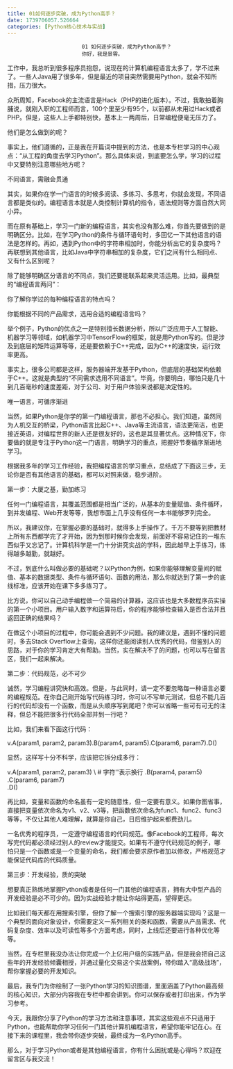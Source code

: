 ```yaml
---
title: 01如何逐步突破，成为Python高手？
date: 1739706057.526664
categories: [Python核心技术与实战]
---
```

                            01 如何逐步突破，成为Python高手？
                            你好，我是景霄。

工作中，我总听到很多程序员抱怨，说现在的计算机编程语言太多了，学不过来了。一些人Java用了很多年，但是最近的项目突然需要用Python，就会不知所措，压力很大。

众所周知，Facebook的主流语言是Hack（PHP的进化版本）。不过，我敢拍着胸脯说，就刚入职的工程师而言，100个里至少有95个，以前都从未用过Hack或者PHP。但是，这些人上手都特别快，基本上一两周后，日常编程便毫无压力了。

他们是怎么做到的呢？

事实上，他们遵循的，正是我在开篇词中提到的方法，也是本专栏学习的中心观点：“从工程的角度去学习Python”。那么具体来说，到底要怎么学，学习的过程中又要特别注意哪些地方呢？

不同语言，需融会贯通

其实，如果你在学一门语言的时候多阅读、多练习、多思考，你就会发现，不同语言都是类似的。编程语言本就是人类控制计算机的指令，语法规则等方面自然大同小异。

而在原有基础上，学习一门新的编程语言，其实也没有那么难，你首先要做到的是明确区分。比如，在学习Python的条件与循环语句时，多回忆一下其他语言的语法是怎样的。再如，遇到Python中的字符串相加时，你能分析出它的复杂度吗？再联想到其他语言，比如Java中字符串相加的复杂度，它们之间有什么相同点、又有什么区别呢？

除了能够明确区分语言的不同点，我们还要能联系起来灵活运用。比如，最典型的“编程语言两问”：


你了解你学过的每种编程语言的特点吗？

你能根据不同的产品需求，选用合适的编程语言吗？


举个例子，Python的优点之一是特别擅长数据分析，所以广泛应用于人工智能、机器学习等领域，如机器学习中TensorFlow的框架，就是用Python写的。但是涉及到底层的矩阵运算等等，还是要依赖于C++完成，因为C++的速度快，运行效率更高。

事实上，很多公司都是这样，服务器端开发基于Python，但底层的基础架构依赖于C++。这就是典型的“不同需求选用不同语言”。毕竟，你要明白，哪怕只是几十到几百毫秒的速度差距，对于公司、对于用户体验来说都是决定性的。

唯一语言，可循序渐进

当然，如果Python是你学的第一门编程语言，那也不必担心。我们知道，虽然同为人机交互的桥梁，Python语言比起C++、Java等主流语言，语法更简洁，也更接近英语，对编程世界的新人还是很友好的，这也是其显著优点。这种情况下，你要做的就是专注于Python这一门语言，明确学习的重点，把握好节奏循序渐进地学习。

根据我多年的学习工作经验，我把编程语言的学习重点，总结成了下面这三步，无论你是否有其他语言的基础，都可以对照来做，稳步进阶。

第一步：大厦之基，勤加练习

任何一门编程语言，其覆盖范围都是相当广泛的，从基本的变量赋值、条件循环，到并发编程、Web开发等等，我想市面上几乎没有任何一本书能够罗列完全。

所以，我建议你，在掌握必要的基础时，就得多上手操作了。千万不要等到把教材上所有东西都学完了才开始，因为到那时候你会发现，前面好不容易记住的一堆东西似乎又忘记了。计算机科学是一门十分讲究实战的学科，因此越早上手练习，练得越多越勤，就越好。

不过，到底什么叫做必要的基础呢？以Python为例，如果你能够理解变量间的赋值、基本的数据类型、条件与循环语句、函数的用法，那么你就达到了第一步的底线标准，应该开始在课下多多练习了。

比方说，你可以自己动手编程做一个简易的计算器，这应该也是大多数程序员实操的第一个小项目。用户输入数字和运算符后，你的程序能够检查输入是否合法并且返回正确的结果吗？

在做这个小项目的过程中，你可能会遇到不少问题。我的建议是，遇到不懂的问题时，多去Stack Overflow上查询，这样你还能阅读别人优秀的代码，借鉴别人的思路，对于你的学习肯定大有帮助。当然，实在解决不了的问题，也可以写在留言区，我们一起来解决。

第二步：代码规范，必不可少

诚然，学习编程讲究快和高效。但是，与此同时，请一定不要忽略每一种语言必要的编程规范。在你自己刚开始写代码练习时，你可以不写单元测试，但总不能几百行的代码却没有一个函数，而是从头顺序写到尾吧？你可以省略一些可有可无的注释，但总不能把很多行代码全部并到一行吧？

比如，我们来看下面这行代码：

v.A(param1, param2, param3).B(param4, param5).C(param6, param7).D()


显然，这样写十分不科学，应该把它拆分成多行：

v.A(param1, param2, param3) \ #  字符'\'表示换行
 .B(param4, param5) \
 .C(param6, param7) \
 .D()


再比如，变量和函数的命名虽有一定的随意性，但一定要有意义。如果你图省事，直接把变量依次命名为v1、v2、v3等，把函数依次命名为func1、func2、func3等等，不仅让其他人难理解，就算是你自己，日后维护起来都费劲儿。

一名优秀的程序员，一定遵守编程语言的代码规范。像Facebook的工程师，每次写完代码都必须经过别人的review才能提交。如果有不遵守代码规范的例子，哪怕只是一个函数或是一个变量的命名，我们都会要求原作者加以修改，严格规范才能保证代码库的代码质量。

第三步：开发经验，质的突破

想要真正熟练地掌握Python或者是任何一门其他的编程语言，拥有大中型产品的开发经验是必不可少的。因为实战经验才能让你站得更高，望得更远。

比如我们每天都在用搜索引擎，但你了解一个搜索引擎的服务器端实现吗？这是一个典型的面向对象设计，你需要定义一系列相关的类和函数，需要从产品需求、代码复杂度、效率以及可读性等多个方面考虑，同时，上线后还要进行各种优化等等。

当然，在专栏里我没办法让你完成一个上亿用户级的实践产品，但是我会把自己这些年的开发经验倾囊相授，并通过量化交易这个实战案例，带你踏入“高级战场”，帮你掌握必要的开发知识。

最后，我专门为你绘制了一张Python学习的知识图谱，里面涵盖了Python最高频的核心知识，大部分内容我在专栏中都会讲到。你可以保存或者打印出来，作为学习参考。



今天，我跟你分享了Python的学习方法和注意事项，其实这些观点不只适用于Python，也能帮助你学习任何一门其他计算机编程语言，希望你能牢记在心。在接下来的课程里，我会带你逐步突破，最终成为一名Python高手。

那么，对于学习Python或者是其他编程语言，你有什么困扰或是心得吗？欢迎在留言区与我交流！

                        
                        
                            